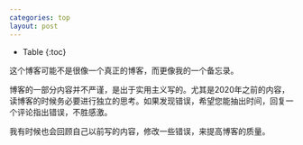 ```yaml
---
categories: top
layout: post
---
```


- Table
{:toc}

这个博客可能不是很像一个真正的博客，而更像我的一个备忘录。

博客的一部分内容并不严谨，是出于实用主义写的。尤其是2020年之前的内容，读博客的时候务必要进行独立的思考。如果发现错误，希望您能抽出时间，回复一个评论指出错误，不胜感激。

我有时候也会回顾自己以前写的内容，修改一些错误，来提高博客的质量。

